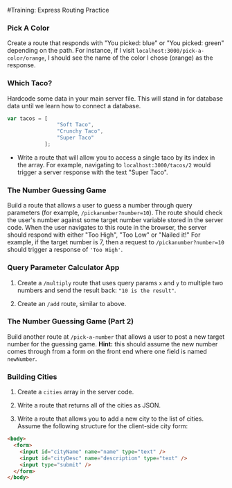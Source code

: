 #Training: Express Routing Practice

### Pick A Color
Create a route that responds with "You picked: blue" or "You picked: green" depending on the path. For instance, if I visit `localhost:3000/pick-a-color/orange`, I should see the name of the color I chose (orange) as the response.

### Which Taco?

Hardcode some data in your main server file. This will stand in for database data until we learn how to connect a database.

``` javascript
var tacos = [
                "Soft Taco",
                "Crunchy Taco",
                "Super Taco"
            ];
```

* Write a route that will allow you to access a single taco by its index in the array. For example, navigating to `localhost:3000/tacos/2` would trigger a server response with the text "Super Taco".

### The Number Guessing Game

Build a route that allows a user to guess a number through query parameters (for example, `/pickanumber?number=10`).  The route should check the user's number against some target number variable stored in the server code. When the user navigates to this route in the browser, the server should respond with either "Too High", "Too Low" or "Nailed it!" For example, if the target number is 7, then a request to  `/pickanumber?number=10` should trigger a response of `'Too High'`.


### Query Parameter Calculator App

1. Create a `/multiply` route that uses query params `x` and `y` to multiple two numbers and send the result back: `"10 is the result"`.

2.  Create an `/add` route, similar to above.


### The Number Guessing Game (Part 2)

Build another route at `/pick-a-number` that allows a user to post a new target number for the guessing game.  **Hint:** this should assume the new number comes through from a form on the front end where one field is named `newNumber`.


### Building Cities

1. Create a `cities` array in the server code.

2. Write a route that returns all of the cities as JSON.

3. Write a route that allows you to add a new city to the list of cities. Assume the following structure for the client-side city form:

```html
<body>
  <form>
    <input id="cityName" name="name" type="text" />
    <input id="cityDesc" name="description" type="text" />
    <input type="submit" />
  </form>
</body>
```

